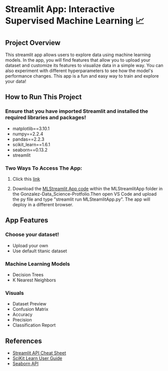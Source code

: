 # Streamlit App: Interactive Supervised Machine Learning 📈
## Project Overview 
This streamlit app allows users to explore data using machine learning models. In the app, you will find features that allow you to upload your dataset and customize its features to visualize data in a simple way. You can also experiment with different hyperparameters to see how the model's performance changes. This app is a fun and easy way to train and explore your data!

##  How to Run This Project
### Ensure that you have imported Streamlit and installed the required libraries and packages!
- matplotlib==3.10.1
- numpy==2.2.4
- pandas==2.2.3
- scikit_learn==1.6.1
- seaborn==0.13.2
- streamlit

### Two Ways To Access The App:

1. Click this [link](https://foerchml.streamlit.app/)

2. Download the [MLStreamlit App code](https://github.com/nat-foerch/Gonzalez--Data-Science-Portfolio/blob/main/MLStreamlitApp/MLStreamlitApp.py) within the MLStreamlitApp folder in the Gonzalez-Data_Science-Protfolio.Then open VS Code and upload the py file and type "streamlit run MLSteamlitApp.py". The app will deploy in a different browser.

## App Features
### Choose your dataset!
- Upload your own
- Use default titanic dataset

### Machine Learning Models
- Decision Trees
- K Nearest Neighbors

### Visuals 
- Dataset Preview
- Confusion Matrix
- Accuracy
- Precision
- Classification Report

## References
- [Streamlit API Cheat Sheet](https://docs.streamlit.io/develop/quick-reference/cheat-sheet)
- [SciKit Learn User Guide](https://scikit-learn.org/stable/supervised_learning.html)
- [Seaborn API](https://seaborn.pydata.org/generated/seaborn.heatmap.html)
